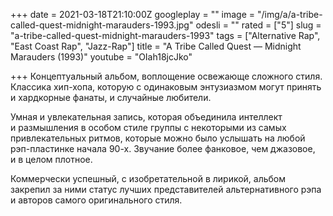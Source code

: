 +++
date = 2021-03-18T21:10:00Z
googleplay = ""
image = "/img/a/a-tribe-called-quest-midnight-marauders-1993.jpg"
odesli = ""
rated = ["5"]
slug = "a-tribe-called-quest-midnight-marauders-1993"
tags = ["Alternative Rap", "East Coast Rap", "Jazz-Rap"]
title = "A Tribe Called Quest — Midnight Marauders (1993)"
youtube = "OIah18jcJko"

+++
Концептуальный альбом, воплощение освежающе сложного стиля. Классика хип-хопа, которую с одинаковым энтузиазмом могут принять и хардкорные фанаты, и случайные любители.

Умная и увлекательная запись, которая объединила интеллект и размышления в особом стиле группы с некоторыми из самых привлекательных ритмов, которые можно было услышать на любой рэп-пластинке начала 90-х. Звучание более фанковое, чем джазовое, и в целом плотное.

Коммерчески успешный, с изобретательной в лирикой, альбом закрепил за ними статус лучших представителей альтернативного рэпа и авторов самого оригинального стиля.
